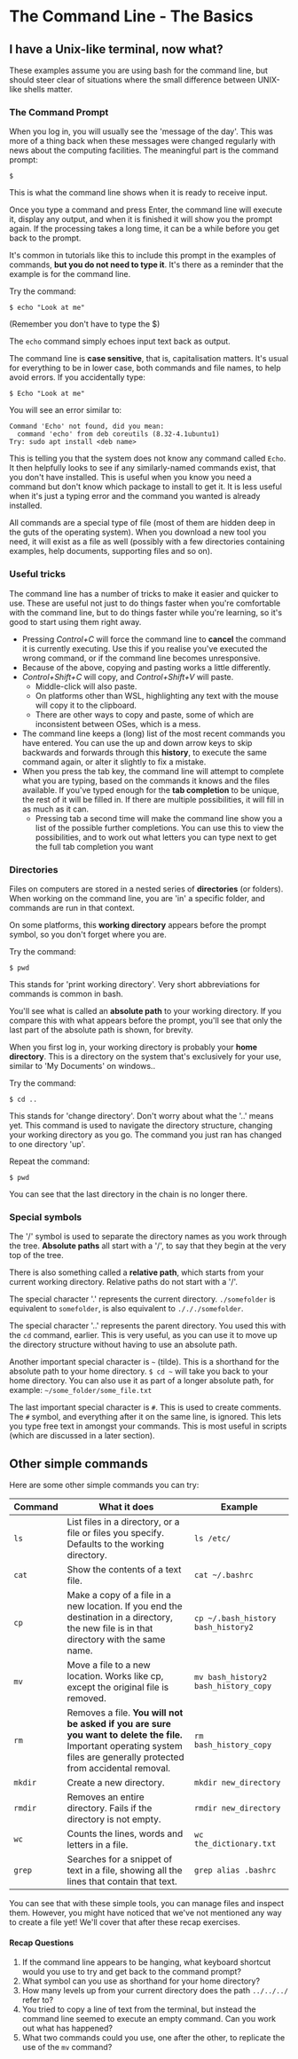 # The Command Line - The Basics

## I have a Unix-like terminal, now what?
These examples assume you are using bash for the command line, but should steer clear of situations where the small difference between UNIX-like shells matter.

### The Command Prompt

When you log in, you will usually see the 'message of the day'. This was more of a thing back when these messages were changed regularly with news about the computing facilities. The meaningful part is the command prompt:

`$`

This is what the command line shows when it is ready to receive input.

Once you type a command and press Enter, the command line will execute it, display any output, and when it is finished it will show you the prompt again. If the processing takes a long time, it can be a while before you get back to the prompt.

It's common in tutorials like this to include this prompt in the examples of commands, **but you do not need to type it**. It's there as a reminder that the example is for the command line.

Try the command:

`$ echo "Look at me"`

(Remember you don't have to type the $)

The `echo` command simply echoes input text back as output.

The command line is **case sensitive**, that is, capitalisation matters. It's usual for everything to be in lower case, both commands and file names, to help avoid errors. If you accidentally type:

`$ Echo "Look at me"`

You will see an error similar to:
```
Command 'Echo' not found, did you mean:
  command 'echo' from deb coreutils (8.32-4.1ubuntu1)
Try: sudo apt install <deb name>
```
This is telling you that the system does not know any command called `Echo`. It then helpfully looks to see if any similarly-named commands exist, that you don't have installed. This is useful when you know you need a command but don't know which package to install to get it. It is less useful when it's just a typing error and the command you wanted is already installed.

All commands are a special type of file (most of them are hidden deep in the guts of the operating system). When you download a new tool you need, it will exist as a file as well (possibly with a few directories containing examples, help documents, supporting files and so on).

### Useful tricks

The command line has a number of tricks to make it easier and quicker to use. These are useful not just to do things faster when you're comfortable with the command line, but to do things faster while you're learning, so it's good to start using them right away.

- Pressing *Control+C* will force the command line to **cancel** the command it is currently executing. Use this if you realise you've executed the wrong command, or if the command line becomes unresponsive.
- Because of the above, copying and pasting works a little differently.
- *Control+Shift+C* will copy, and *Control+Shift+V* will paste.
  - Middle-click will also paste. 
  - On platforms other than WSL, highlighting any text with the mouse will copy it to the clipboard.
  - There are other ways to copy and paste, some of which are inconsistent between OSes, which is a mess.
- The command line keeps a (long) list of the most recent commands you have entered. You can use the up and down arrow keys to skip backwards and forwards through this **history**, to execute the same command again, or alter it slightly to fix a mistake.
- When you press the tab key, the command line will attempt to complete what you are typing, based on the commands it knows and the files available. If you've typed enough for the **tab completion** to be unique, the rest of it will be filled in. If there are multiple possibilities, it will fill in as much as it can.
  - Pressing tab a second time will make the command line show you a list of the possible further completions. You can use this to view the possibilities, and to work out what letters you can type next to get the full tab completion you want

### Directories

Files on computers are stored in a nested series of **directories** (or folders). When working on the command line, you are 'in' a specific folder, and commands are run in that context.

On some platforms, this **working directory** appears before the prompt symbol, so you don't forget where you are.

Try the command:

`$ pwd`

This stands for 'print working directory'. Very short abbreviations for commands is common in bash.

You'll see what is called an **absolute path** to your working directory. If you compare this with what appears before the prompt, you'll see that only the last part of the absolute path is shown, for brevity.

When you first log in, your working directory is probably your **home directory**. This is a directory on the system that's exclusively for your use, similar to 'My Documents' on windows..

Try the command:

`$ cd ..`

This stands for 'change directory'. Don't worry about what the '..' means yet. This command is used to navigate the directory structure, changing your working directory as you go. The command you just ran has changed to one directory 'up'.

Repeat the command:

`$ pwd`

You can see that the last directory in the chain is no longer there.

### Special symbols

The '/' symbol is used to separate the directory names as you work through the tree. **Absolute paths** all start with a '/', to say that they begin at the very top of the tree.

There is also something called a **relative path**, which starts from your current working directory. Relative paths do not start with a '/'.

The special character '.' represents the current directory. `./somefolder` is equivalent to `somefolder`, is also equivalent to `./././somefolder`.

The special character '..' represents the parent directory. You used this with the `cd` command, earlier. This is very useful, as you can use it to move up the directory structure without having to use an absolute path.

Another important special character is `~` (tilde). This is a shorthand for the absolute path to your home directory.
`$ cd ~`
will take you back to your home directory. You can also use it as part of a longer absolute path, for example: `~/some_folder/some_file.txt`

The last important special character is `#`. This is used to create comments. The `#` symbol, and everything after it on the same line, is ignored. This lets you type free text in amongst your commands. This is most useful in scripts (which are discussed in a later section).


## Other simple commands

Here are some other simple commands you can try:

| Command | What it does | Example |
|---|---|---|
| `ls` | List files in a directory, or a file or files you specify. Defaults to the working directory. | `ls /etc/` |
| `cat` | Show the contents of a text file. | `cat ~/.bashrc` |
| `cp` | Make a copy of a file in a new location. If you end the destination in a directory, the new file is in that directory with the same name. | `cp ~/.bash_history bash_history2` |
| `mv` | Move a file to a new location. Works like cp, except the original file is removed. | `mv bash_history2 bash_history_copy` |
| `rm` | Removes a file. **You will not be asked if you are sure you want to delete the file.** Important operating system files are generally protected from accidental removal. | `rm bash_history_copy`
| `mkdir` | Create a new directory. | `mkdir new_directory` |
| `rmdir` | Removes an entire directory. Fails if the directory is not empty. | `rmdir new_directory` |
| `wc` | Counts the lines, words and letters in a file. | `wc the_dictionary.txt` |
| `grep` | Searches for a snippet of text in a file, showing all the lines that contain that text. | `grep alias .bashrc` |

You can see that with these simple tools, you can manage files and inspect them. However, you might have noticed that we've not mentioned any way to create a file yet! We'll cover that after these recap exercises.

#### Recap Questions
1. If the command line appears to be hanging, what keyboard shortcut would you use to try and get back to the command prompt?
2. What symbol can you use as shorthand for your home directory?
3. How many levels up from your current directory does the path `../../../` refer to?
4. You tried to copy a line of text from the terminal, but instead the command line seemed to execute an empty command. Can you work out what has happened?
5. What two commands could you use, one after the other, to replicate the use of the `mv` command?
